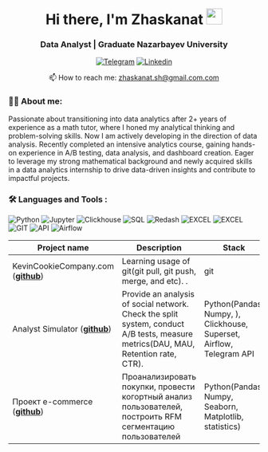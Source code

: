 <h1 align="center">Hi there, I'm Zhaskanat</a> 
<img src="https://github.com/blackcater/blackcater/raw/main/images/Hi.gif" height="32"/></h1>
<h3 align="center">Data Analyst | Graduate Nazarbayev University </h3>

<div align="center">

  <a href="">[![Telegram](https://img.shields.io/badge/-Telegram-27A7E7?style=for-the-badge&logo=telegram)](https://t.me/zhaskanatshaimurat)</a>
  <a href="">[![Linkedin](https://img.shields.io/badge/LinkedIn-0077B5?style=for-the-badge&logo=linkedin&logoColor=white)](https://www.linkedin.com/in/zhaskanat-sh/)</a>

</div>
<p align='center'>
   📫 How to reach me: <a href='mailto:zhaskanat.sh@gmail'>zhaskanat.sh@gmail.com.com</a>
</p>

### :man_technologist: About me:
Passionate about transitioning into data analytics after 2+ years of experience as a math tutor, where I honed my analytical thinking and problem-solving skills. Now I am actively developing in the direction of data analysis. Recently completed an intensive analytics course, gaining hands-on experience in A/B testing, data analysis, and dashboard creation.  Eager to leverage my strong mathematical background and newly acquired skills in a data analytics internship to drive data-driven insights and contribute to impactful projects.
###  🛠️ Languages and Tools :  
![Python](https://img.shields.io/badge/-Python-FFF?style=for-the-badge&logo=python)
![Jupyter](https://img.shields.io/badge/-Jupyter_Notebook-FFF?style=for-the-badge&logo=Jupyter)
![Clickhouse](https://img.shields.io/badge/-Clickhouse-FFF?style=for-the-badge&logo=Clickhouse)
![SQL](https://img.shields.io/badge/-SQL-00A4EF?style=for-the-badge&logo=SQL)
![Redash](https://img.shields.io/badge/-Redash-E44D26?style=for-the-badge&logo=Redash)
![EXCEL](https://img.shields.io/badge/-EXCEL-FF?style=for-the-badge&logo=EXCEL)
![EXCEL](https://img.shields.io/badge/-Google_Sheets-FFF?style=for-the-badge&logo=GoogleSheets)
![GIT](https://img.shields.io/badge/-GIT-FFF?style=for-the-badge&logo=GIT)
![API](https://img.shields.io/badge/-API-FF6600?style=for-the-badge&logo=API)
![Airflow](https://img.shields.io/badge/-Airflow-77DDE7?style=for-the-badge&logo=AIRFLOW)


|Project name| Description| Stack|
|----------------|-----------------|-----|
|KevinCookieCompany.com  (__[github](https://github.com/zhaskanat123/KevinCookieCompany.com)__)|Learning usage of git(git pull, git push, merge, and etc). .|git|
|Analyst Simulator  (__[github](https://github.com/zhaskanat123/Analyst_Simulator)__)|Provide an analysis of social network. Check the split system, conduct A/B tests, measure metrics(DAU, MAU, Retention rate, CTR).|Python(Pandas, Numpy, ), Clickhouse, Superset, Airflow, Telegram API|
|Проект e-commerce  (__[github](https://github.com/zhaskanat123/Analyst_Simulator)__)|Проанализировать покупки, провести когортный анализ пользователей, построить RFM сегментацию пользователей |Python(Pandas, Numpy, Seaborn, Matplotlib, statistics)|
